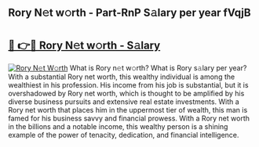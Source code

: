 ## Rory N𝚎t w𝚘rth - Part-RnP S𝚊lary per year fVqjB

# <h2><a href="http://gc58ewd.nevu.top/?p=Rory">🔗 👉🔴 Rory N𝚎t w𝚘rth - S𝚊lary</a></h2>

[![Rory N𝚎t W𝚘rth](https://i.imgur.com/Oavwk0R.jpeg)](http://gc58ewd.nevu.top/?p=Rory)
What is Rory n𝚎t w𝚘rth? What is Rory s𝚊lary per year?
With a substantial Rory net worth, this wealthy individual is among the wealthiest in his profession. His income from his job is substantial, but it is overshadowed by Rory net worth, which is thought to be amplified by his diverse business pursuits and extensive real estate investments. With a Rory net worth that places him in the uppermost tier of wealth, this man is famed for his business savvy and financial prowess. With a Rory net worth in the billions and a notable income, this wealthy person is a shining example of the power of tenacity, dedication, and financial intelligence.
